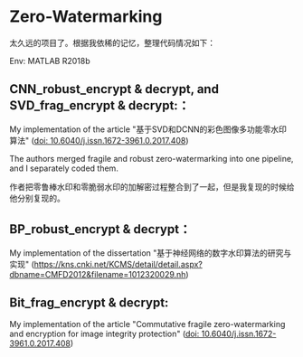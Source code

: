 # Zero-Watermarking


太久远的项目了。根据我依稀的记忆，整理代码情况如下：

Env: MATLAB R2018b
 
## CNN_robust_encrypt & decrypt, and SVD_frag_encrypt & decrypt:：

My implementation of the article "基于SVD和DCNN的彩色图像多功能零水印算法" ([doi: 10.6040/j.issn.1672-3961.0.2017.408](https://doi.org/10.6040/j.issn.1672-3961.0.2017.408))

The authors merged fragile and robust zero-watermarking into one pipeline, and I separately coded them. 

作者把零鲁棒水印和零脆弱水印的加解密过程整合到了一起，但是我复现的时候给他分别复现的。


## BP_robust_encrypt & decrypt：

My implementation of the dissertation "基于神经网络的数字水印算法的研究与实现" (https://kns.cnki.net/KCMS/detail/detail.aspx?dbname=CMFD2012&filename=1012320029.nh)



## Bit_frag_encrypt & decrypt:

My implementation of the article "Commutative fragile zero-watermarking and encryption for image integrity protection" ([doi: 10.6040/j.issn.1672-3961.0.2017.408](https://doi.org/10.1007/s11042-019-7560-1))

